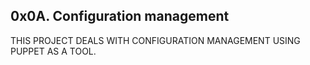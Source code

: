## 0x0A. Configuration management
THIS PROJECT DEALS WITH CONFIGURATION MANAGEMENT USING PUPPET AS A TOOL.
